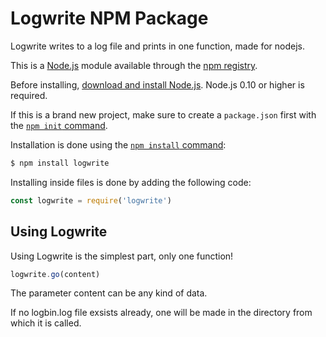 # Logwrite NPM Package
Logwrite writes to a log file and prints in one function, made for nodejs.

This is a [Node.js](https://nodejs.org/en/) module available through the
[npm registry](https://www.npmjs.com/).

Before installing, [download and install Node.js](https://nodejs.org/en/download/).
Node.js 0.10 or higher is required.

If this is a brand new project, make sure to create a `package.json` first with
the [`npm init` command](https://docs.npmjs.com/creating-a-package-json-file).

Installation is done using the
[`npm install` command](https://docs.npmjs.com/getting-started/installing-npm-packages-locally):

```bash
$ npm install logwrite
```

Installing inside files is done by adding the following code:
```js
const logwrite = require('logwrite')
```

## Using Logwrite
Using Logwrite is the simplest part, only one function!

```js
logwrite.go(content)
```

The parameter content can be any kind of data.

If no logbin.log file exsists already, one will be made in the directory from which it is called.
